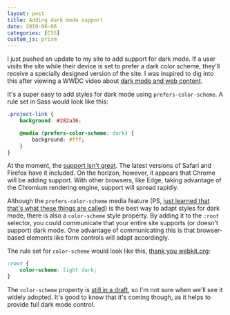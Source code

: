 ```yaml
---
layout: post
title: Adding dark mode support
date: 2019-06-06
categories: [CSS]
custom_js: prism
---
```

I just pushed an update to my site to add support for dark mode. If a user visits the site while their device is set to prefer a dark color scheme, they'll receive a specially designed version of the site. I was inspired to dig into this after viewing a WWDC video about [dark mode and web content](https://developer.apple.com/videos/play/wwdc2019/511/).

It's a super easy to add styles for dark mode using `prefers-color-scheme`. A rule set in Sass would look like this:

```css
.project-link {
    background: #282a36;

    @media (prefers-color-scheme: dark) {
        background: #fff;
    }
}
```

At the moment, the [support isn't great](https://caniuse.com/#search=prefers-color-scheme). The latest versions of Safari and Firefox have it included. On the horizon, however, it appears that Chrome will be adding support. With other browsers, like Edge, taking advantage of the Chromium rendering engine, support will spread rapidly.

Although the `prefers-color-scheme` media feature (PS, [just learned that that's what these things are called](https://developer.mozilla.org/en-US/docs/Web/CSS/Media_Queries/Using_media_queries#Media_features)) is the best way to adapt styles for dark mode, there is also a `color-scheme` style property. By adding it to the `:root` selector, you could communicate that your entire site supports (or doesn't support) dark mode. One advantage of communicating this is that browser-based elements like form controls will adapt accordingly.

The rule set for `color-scheme` would look like this, [thank you webkit.org](https://webkit.org/blog/8840/dark-mode-support-in-webkit/):

```css
:root {
    color-scheme: light dark;
}
```

The `color-scheme` property is [still in a draft](https://drafts.csswg.org/css-color-adjust-1/#color-scheme-prop), so I'm not sure when we'll see it widely adopted. It's good to know that it's coming though, as it helps to provide full dark mode control.